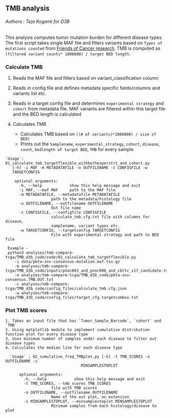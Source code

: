 ## TMB analysis

###### Authors : Teja Koganti for D3B

This analysis computes tumor mutation burden for different disease types.
The first script takes single MAF file and filters variants based on `Types of mutations counted` from [Friends of Cancer research](https://jitc.bmj.com/content/8/1/e000147#DC1). 
TMB is computed as `(filtered variant counts* 1000000) / target BED length`.

### Calculate TMB
  1. Reads the MAF file and filters based on variant_classification column

  2. Reads in config file and defines metadata specific fields/columns and variants list etc.

  3. Reads in a target config file and determines `experimental strategy` and `cohort` from metadata file. 
  MAF variants  are filtered within this target file and the BED length is calculated

  4. Calculates TMB
      - Calculates TMB based on `((# of variants)*1000000) / size of BED)`
      - Prints out the `Samplename`, `experimental_strategy`, `cohort`, `disease`, `count`, `bedlength of target BED`, `TMB` for every sample

    `Usage`: 01_calculate_tmb_targetflexible_withbothexperstrt_and_cohort.py
       [-h] -i MAF -m METADATAFILE -o OUTFILENAME -c CONFIGFILE -w
       TARGETCONFIG

        optional arguments:
          -h, --help            show this help message and exit
          -i MAF, --maf MAF     path to the MAF file
          -m METADATAFILE, --metadatafile METADATAFILE
                        path to the metadata/histology file
          -o OUTFILENAME, --outfilename OUTFILENAME
                        Out file name
          -c CONFIGFILE, --configfile CONFIGFILE
                        calculate_tmb.cfg.txt file with columns for disease,
                        samplename, variant types etc.
          -w TARGETCONFIG, --targetconfig TARGETCONFIG
                        File with experimental strategy and path to BED file

     Example -
     python3 analyses/tmb-compare-tcga/TMB_d3b_code/code/01_calculate_tmb_targetflexible.py  
        -i data/pbta-snv-consensus-mutation.maf.tsv.gz
        -m analyses/tmb-compare-tcga/TMB_d3b_code/inputs/pnoc003_and_pnoc008_and_cbttc_v17_candidate.tsv
        -o analyses/tmb-compare-tcga/TMB_d3b_code/pbta-snv-consensus.TMB.OUT.txt
        -c analyses/tmb-compare-tcga/TMB_d3b_code/config_files/calculate_tmb.cfg.json  
        -w analyses/tmb-compare-tcga/TMB_d3b_code/config_files/target_cfg.targetcombos.txt 

### Plot TMB scores

    1. Takes an input file that has `Tumor_Sample_Barcode`, `cohort` and `TMB`
    2. Using matplotlib module to implement cumulative distribution function plot for every disease type
    3. Uses minimum number of samples under each disease to filter out disease types  
    4. Calculates the median line for each disease type

      `Usage` : 02_cumulative_freq_TMBplot.py [-h] -t TMB_SCORES -o OUTFILENAME -s
                                     MINSAMPLESTOPLOT

          optional arguments:
            -h, --help            show this help message and exit
            -t TMB_SCORES, --tmb_scores TMB_SCORES
                        file with TMB scores
            -o OUTFILENAME, --outfilename OUTFILENAME
                        Name of the out plot, no extension
            -s MINSAMPLESTOPLOT, --minsamplestoplot MINSAMPLESTOPLOT
                        Minimum samples from each histology/disease to plot
